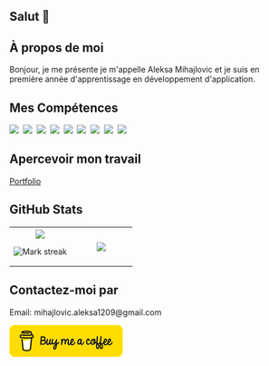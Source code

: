## Salut 👋

## À propos de moi

Bonjour, je me présente je m'appelle Aleksa Mihajlovic et je suis en première année d'apprentissage en développement d'application.

## Mes Compétences

<img src="https://img.shields.io/badge/CSS-1572B6?logo=css3&logoColor=fff"> 
<img src="https://img.shields.io/badge/HTML-%23E34F26.svg?logo=html5&logoColor=white"> 
<img src="https://img.shields.io/badge/Python-3776AB?logo=python&logoColor=fff"> 
<img src="https://img.shields.io/badge/JavaScript-F7DF1E?logo=javascript&logoColor=000"> 
<img src="https://img.shields.io/badge/jQuery-0769AD?logo=jquery&logoColor=fff"> 
<img src="https://img.shields.io/badge/Bootstrap-7952B3?logo=bootstrap&logoColor=fff"> 
<img src="https://img.shields.io/badge/MariaDB-003545?logo=mariadb&logoColor=white"> 
<img src="https://img.shields.io/badge/Unity-%23000000.svg?logo=unity&logoColor=white"> 
<img src="https://img.shields.io/badge/Bash-4EAA25?logo=gnubash&logoColor=fff"> 

## Apercevoir mon travail

<a href="http://am.koj.dev" target="_blank">Portfolio</a>

## GitHub Stats

<table><tbody><tr border="none"><td width="50%" align="center">
<img align="center" src="https://readme-stats-fork-mauve.vercel.app/api/?username=lexas220&theme=dark&show_icons=true&count_private=true">

<img alt="Mark streak" src="https://github-readme-streak-stats-five-roan.vercel.app?user=lexas220&theme=dark"></td><td width="50%" align="center">
<img align="center" src="https://readme-stats-fork-mauve.vercel.app/api/top-langs/?username=lexas220&theme=dark&hide_border=false&no-bg=true&no-frame=true&langs_count=6"></td></tr></tbody></table>

## Contactez-moi par

<p>Email: mihajlovic.aleksa1209@gmail.com</p>

[![Achète moi un café](bmc-button-original-small.png)](https://www.buymeacoffee.com/lexas220)

